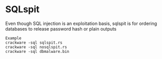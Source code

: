 # SQLspit
Even though SQL injection is an exploitation basis, sqlspit is for ordering databases to release password hash or plain outputs
```
Example
crackware -sql sqlspit.rs
crackware -sql nosqlspit.rs
crackware -sql dbmalware.bin
```

